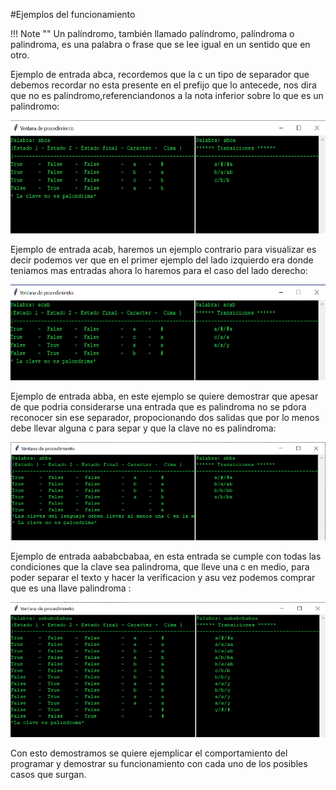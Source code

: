 #Ejemplos del funcionamiento

!!! Note ""
    Un palíndromo, también llamado palíndromo, palíndroma o palindroma, es una palabra o frase que se lee igual en un sentido que en otro.

<div class=text-justify>
    Ejemplo de entrada abca, recordemos que la c un tipo de separador que debemos recordar no esta presente en el prefijo que lo antecede, nos dira que no es palindromo,referenciandonos a la nota inferior sobre lo que es un palindromo:
</div>

![entrada abca](img/entrada-abca.PNG)

<div class=text-justify>
    Ejemplo de entrada acab, haremos un ejemplo contrario para visualizar es decir podemos ver que en el primer ejemplo del lado izquierdo era donde teniamos mas entradas ahora lo haremos para el caso del lado derecho:
</div>

![entrada acab](img/entrada-acab.PNG)

<div class=text-justify>
    Ejemplo de entrada abba, en este ejemplo se quiere demostrar que apesar de que podria considerarse una entrada que es palindroma no se pdora reconocer sin ese separador, propocionando dos salidas que por lo menos debe llevar alguna c para separ y que la clave no es palindroma:
</div>

![entrada abba](img/entrada-abba.PNG)


<div class=text-justify>
    Ejemplo de entrada aababcbabaa, en esta entrada se cumple con todas las condiciones que la clave sea palindroma, que lleve una c en medio, para poder separar el texto y hacer la verificacion y asu vez podemos comprar que es una llave palindroma :
</div>

![entrada abba](img/entrada-aababcbabaa.PNG)

<div class=text-justify>
   Con esto demostramos se quiere ejemplicar el comportamiento del programar y demostrar su funcionamiento con cada uno de los posibles casos que surgan.
</div>

